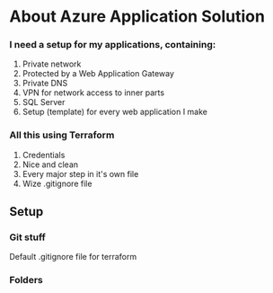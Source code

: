 # About Azure Application Solution
### I need a setup for my applications, containing: 
1. Private network
1. Protected by a Web Application Gateway
1. Private DNS
1. VPN for network access to inner parts
1. SQL Server
1. Setup (template) for every web application I make

### All this using Terraform
1. Credentials
1. Nice and clean
1. Every major step in it's own file
1. Wize .gitignore file

## Setup
### Git stuff
Default .gitignore file for terraform



### Folders
